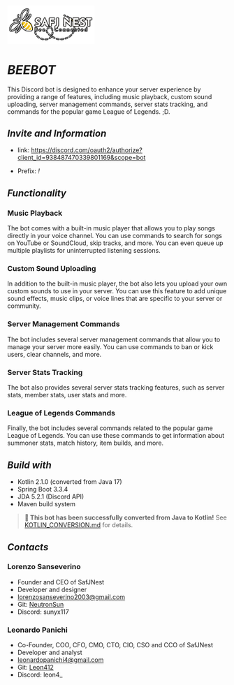 <img src="/rsc/assets/logo_cropped.png" alt="safjnest_logo" width="200"/>

# ***BEEBOT***
This Discord bot is designed to enhance your server experience by providing a range of features, including music playback, custom sound uploading, server management commands, server stats tracking, and commands for the popular game League of Legends. ;D.

## *Invite and Information*

- link:  https://discord.com/oauth2/authorize?client_id=938487470339801169&scope=bot

- Prefix: *!*

## ***Functionality***

### **Music Playback**
The bot comes with a built-in music player that allows you to play songs directly in your voice channel. You can use commands to search for songs on YouTube or SoundCloud, skip tracks, and more. You can even queue up multiple playlists for uninterrupted listening sessions.

### **Custom Sound Uploading**
In addition to the built-in music player, the bot also lets you upload your own custom sounds to use in your server. You can use this feature to add unique sound effects, music clips, or voice lines that are specific to your server or community.

### **Server Management Commands**
The bot includes several server management commands that allow you to manage your server more easily. You can use commands to ban or kick users, clear channels, and more.

### **Server Stats Tracking**
The bot also provides several server stats tracking features, such as server stats, member stats, user stats and more.

### **League of Legends Commands**
Finally, the bot includes several commands related to the popular game League of Legends. You can use these commands to get information about summoner stats, match history, item builds, and more.

## ***Build with***
- Kotlin 2.1.0 (converted from Java 17)
- Spring Boot 3.3.4
- JDA 5.2.1 (Discord API)
- Maven build system

> **🎉 This bot has been successfully converted from Java to Kotlin!** See [KOTLIN_CONVERSION.md](KOTLIN_CONVERSION.md) for details.

## ***Contacts***
### Lorenzo Sanseverino 
- Founder and CEO of SafJNest
- Developer and designer
- lorenzosanseverino2003@gmail.com
- Git: <a href="https://github.com/NeutronSun">NeutronSun</a> 
- Discord: sunyx117
### Leonardo Panichi
- Co-Founder, COO, CFO, CMO, CTO, CIO, CSO and CCO of SafJNest
- Developer and analyst
- leonardopanichi4@gmail.com
- Git: <a href="https://github.com/Leon412">Leon412</a> 
- Discord: leon4_
